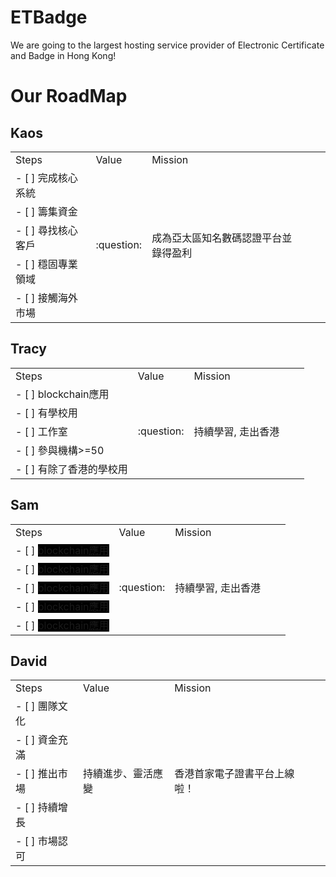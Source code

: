 # ETBadge
We are going to the largest hosting service provider of Electronic Certificate and Badge in Hong Kong!

# Our RoadMap
## Kaos
<table>
  <tr>
    <td>Steps</td>
    <td>Value</td>
    <td>Mission</td>
  </tr>
  <tr>
    <td> - [ ] 完成核心系統</td>
    <td rowspan="5">:question:</td>
    <td rowspan="5">成為亞太區知名數碼認證平台並錄得盈利</td>
  </tr>
  <tr>
    <td> - [ ] 籌集資金</td>
    <td></td>
    <td></td>
  </tr>
  <tr>
    <td> - [ ] 尋找核心客戶</td>
    <td></td>
    <td></td>
  </tr>
  <tr>
    <td> - [ ] 穩固專業領域</td>
    <td></td>
    <td></td>
  </tr>
  <tr>
    <td> - [ ] 接觸海外市場</td>
    <td></td>
    <td></td>
  </tr>
</table>

## Tracy
<table>
  <tr>
    <td>Steps</td>
    <td>Value</td>
    <td>Mission</td>
  </tr>
  <tr>
    <td> - [ ] blockchain應用</td>
    <td rowspan="5">:question:</td>
    <td rowspan="5">持續學習, 走出香港</td>
  </tr>
  <tr>
    <td> - [ ] 有學校用</td>
    <td></td>
    <td></td>
  </tr>
  <tr>
    <td> - [ ] 工作室</td>
    <td></td>
    <td></td>
  </tr>
  <tr>
    <td> - [ ] 參與機構>=50</td>
    <td></td>
    <td></td>
  </tr>
  <tr>
    <td> - [ ] 有除了香港的學校用</td>
    <td></td>
    <td></td>
  </tr>
</table>

## Sam
<table>
  <tr>
    <td>Steps</td>
    <td>Value</td>
    <td>Mission</td>
  </tr>
  <tr>
    <td> - [ ] <span style="background-color:black;">blockchain應用</span></td>
    <td rowspan="5">:question:</td>
    <td rowspan="5">持續學習, 走出香港</td>
  </tr>
  <tr>
    <td> - [ ] <span style="background-color:black;">blockchain應用</span></td>
    <td></td>
    <td></td>
  </tr>
  <tr>
    <td> - [ ] <span style="background-color:black;">blockchain應用</span></td>
    <td></td>
    <td></td>
  </tr>
  <tr>
    <td> - [ ] <span style="background-color:black;">blockchain應用</span></td>
    <td></td>
    <td></td>
  </tr>
  <tr>
    <td> - [ ] <span style="background-color:black;">blockchain應用</span></td>
    <td></td>
    <td></td>
  </tr>
</table>

## David
<table>
  <tr>
    <td>Steps</td>
    <td>Value</td>
    <td>Mission</td>
  </tr>
  <tr>
    <td> - [ ] 團隊文化</td>
    <td rowspan="5">持續進步、靈活應變</td>
    <td rowspan="5">香港首家電子證書平台上線啦！</td>
  </tr>
  <tr>
    <td> - [ ] 資金充滿</td>
    <td></td>
    <td></td>
  </tr>
  <tr>
    <td> - [ ] 推出市場</td>
    <td></td>
    <td></td>
  </tr>
  <tr>
    <td> - [ ] 持續增長</td>
    <td></td>
    <td></td>
  </tr>
  <tr>
    <td> - [ ] 市場認可</td>
    <td></td>
    <td></td>
  </tr>
</table>

